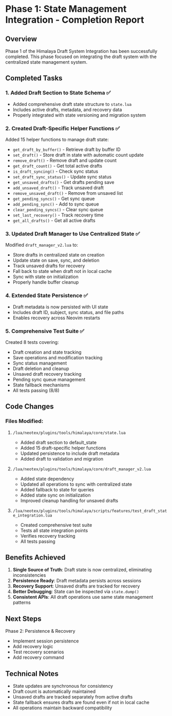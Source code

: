 # Phase 1: State Management Integration - Completion Report

## Overview
Phase 1 of the Himalaya Draft System Integration has been successfully completed. This phase focused on integrating the draft system with the centralized state management system.

## Completed Tasks

### 1. Added Draft Section to State Schema ✅
- Added comprehensive draft state structure to `state.lua`
- Includes active drafts, metadata, and recovery data
- Properly integrated with state versioning and migration system

### 2. Created Draft-Specific Helper Functions ✅
Added 15 helper functions to manage draft state:
- `get_draft_by_buffer()` - Retrieve draft by buffer ID
- `set_draft()` - Store draft in state with automatic count update
- `remove_draft()` - Remove draft and update count
- `get_draft_count()` - Get total active drafts
- `is_draft_syncing()` - Check sync status
- `set_draft_sync_status()` - Update sync status
- `get_unsaved_drafts()` - Get drafts pending save
- `add_unsaved_draft()` - Track unsaved draft
- `remove_unsaved_draft()` - Remove from unsaved list
- `get_pending_syncs()` - Get sync queue
- `add_pending_sync()` - Add to sync queue
- `clear_pending_syncs()` - Clear sync queue
- `set_last_recovery()` - Track recovery time
- `get_all_drafts()` - Get all active drafts

### 3. Updated Draft Manager to Use Centralized State ✅
Modified `draft_manager_v2.lua` to:
- Store drafts in centralized state on creation
- Update state on save, sync, and deletion
- Track unsaved drafts for recovery
- Fall back to state when draft not in local cache
- Sync with state on initialization
- Properly handle buffer cleanup

### 4. Extended State Persistence ✅
- Draft metadata is now persisted with UI state
- Includes draft ID, subject, sync status, and file paths
- Enables recovery across Neovim restarts

### 5. Comprehensive Test Suite ✅
Created 8 tests covering:
- Draft creation and state tracking
- Save operations and modification tracking
- Sync status management
- Draft deletion and cleanup
- Unsaved draft recovery tracking
- Pending sync queue management
- State fallback mechanisms
- All tests passing (8/8)

## Code Changes

### Files Modified:
1. `/lua/neotex/plugins/tools/himalaya/core/state.lua`
   - Added draft section to default_state
   - Added 15 draft-specific helper functions
   - Updated persistence to include draft metadata
   - Added draft to validation and migration

2. `/lua/neotex/plugins/tools/himalaya/core/draft_manager_v2.lua`
   - Added state dependency
   - Updated all operations to sync with centralized state
   - Added fallback to state for queries
   - Added state sync on initialization
   - Improved cleanup handling for unsaved drafts

3. `/lua/neotex/plugins/tools/himalaya/scripts/features/test_draft_state_integration.lua`
   - Created comprehensive test suite
   - Tests all state integration points
   - Verifies recovery tracking
   - All tests passing

## Benefits Achieved

1. **Single Source of Truth**: Draft state is now centralized, eliminating inconsistencies
2. **Persistence Ready**: Draft metadata persists across sessions
3. **Recovery Support**: Unsaved drafts are tracked for recovery
4. **Better Debugging**: State can be inspected via `state.dump()`
5. **Consistent APIs**: All draft operations use same state management patterns

## Next Steps

Phase 2: Persistence & Recovery
- Implement session persistence
- Add recovery logic
- Test recovery scenarios
- Add recovery command

## Technical Notes

- State updates are synchronous for consistency
- Draft count is automatically maintained
- Unsaved drafts are tracked separately from active drafts
- State fallback ensures drafts are found even if not in local cache
- All operations maintain backward compatibility